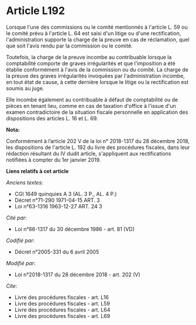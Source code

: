 # Article L192

Lorsque l'une des commissions ou le comité mentionnés à l'article L. 59 ou le comité prévu à l'article L. 64 est saisi d'un
litige ou d'une rectification, l'administration supporte la charge de la preuve en cas de réclamation, quel que soit l'avis
rendu par la commission ou le comité. 

Toutefois, la charge de la preuve incombe au contribuable lorsque la comptabilité comporte de graves irrégularités et que
l'imposition a été établie conformément à l'avis de la commission ou du comité. La charge de la preuve des graves
irrégularités invoquées par l'administration incombe, en tout état de cause, à cette dernière lorsque le litige ou la
rectification est soumis au juge. 

Elle incombe également au contribuable à défaut de comptabilité ou de pièces en tenant lieu, comme en cas de taxation
d'office à l'issue d'un examen contradictoire de la situation fiscale personnelle en application des dispositions des
articles L. 16 et L. 69.

**Nota:**

Conformément à l’article 202 V de la loi n° 2018-1317 du 28 décembre 2018, les dispositions de l'article L. 192 du livre des
procédures fiscales, dans leur rédaction résultant du IV dudit article, s'appliquent aux rectifications notifiées à compter
du 1er janvier 2019.

**Liens relatifs à cet article**

_Anciens textes_:

  - CGI 1649 quinquies A 3 (AL. 3 P., AL. 4 P.)
  - Décret n°71-290 1971-04-15 ART. 3
  - Loi n°63-1316 1963-12-27 ART. 24 3

_Cité par_:

  - Loi n°86-1317 du 30 décembre 1986 - art. 81 (VD)

_Codifié par_:

  - Décret n°2005-331 du 6 avril 2005

_Modifié par_:

  - Loi n°2018-1317 du 28 décembre 2018 - art. 202 (V)

_Cite_:

  - Livre des procédures fiscales - art. L16
  - Livre des procédures fiscales - art. L59
  - Livre des procédures fiscales - art. L64
  - Livre des procédures fiscales - art. L69
